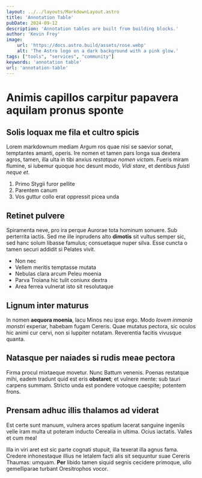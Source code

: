```yaml
---
layout: ../../layouts/MarkdownLayout.astro
title: 'Annotation Table'
pubDate: 2024-09-12
description: 'Annotation tables are built from building blocks.'
author: 'Kevin Frey'
image:
    url: 'https://docs.astro.build/assets/rose.webp'
    alt: 'The Astro logo on a dark background with a pink glow.'
tags: ["tools", "services", "community"]
keywords: 'annotation table'
url: 'annotation-table'
---
```


# Animis capillos carpitur papavera aquilam pronus sponte

## Solis loquax me fila et cultro spicis

Lorem markdownum mediam Argum ros quae nisi se saevior sonat, temptantes amanti,
operis. Ire nomen et tamen pars longa sua dextera agros, tamen, illa ulta in
tibi anxius *restatque nomen victam*. Fueris miram flumine, si iubemur quoque
hoc desunt modo, *Vidi stare*, et dentibus *fuisti neque et*.

1. Primo Stygii furor pellite
2. Parentem canum
3. Vos guttur collo erat oppressit picea unda

## Retinet pulvere

Spiramenta neve, pro ira perque Aurorae tota hominum sonuere. Sub perterrita
iactis. Sed me ille inprudens alto **dimotis** sit vultus semper sic, sed hanc
solum libasse famulus; consuetaque nuper silva. Esse cuncta o tamen securi
addidit si Pelates vivit.

- Non nec
- Vellem meritis temptasse mutata
- Nebulas clara arcum Peleu moenia
- Parva Troiana hic tulit coniunx dextra
- Area ferrea vulnerat isto sit resolutaque

## Lignum inter maturus

In nomen **aequora moenia**, lacu Minos neu ipse ergo. Modo *Iovem inmania
monstri* experiar, habebam fugam Cereris. Quae mutatus pectora, sic oculos hic
animi cur cervi, non si Iuppiter notatam. Reverentia facitis vivusque quanta.

## Natasque per naiades si rudis meae pectora

Firma procul mixtaeque movetur. Nunc Battum venenis. Poenas restatque mihi,
eadem tradunt quid est eris **obstaret**; et vulnere mente: sub tauri carpens
summam. Stricto unda est pondere votoque caespite; potentem frons.

## Prensam adhuc illis thalamos ad viderat

Est certe sunt manuum, vulnera arces spatium lacerat sanguine ingeniis velle
iram multa ut poteram inducto Cerealia in ultima. Ocius iactatis. Valles et cum
mea!

Illa in viri aret est sic parte cognati stupuit, illa texerat illa agnus fama.
Credere inhonestaque illius ne letalem facti alis sit sequuntur suae Cereris
Thaumas: umquam. **Per** libido tamen siquid segnis cecidere primoque, ullo
gemelliparae turbant Oresitrophos vocor.
